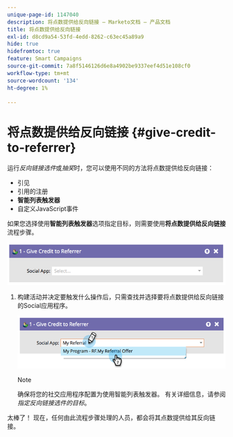```yaml
---
unique-page-id: 1147040
description: 将点数提供给反向链接 — Marketo文档 — 产品文档
title: 将点数提供给反向链接
exl-id: d8cd9a54-53fd-4edd-8262-c63ec45a89a9
hide: true
hidefromtoc: true
feature: Smart Campaigns
source-git-commit: 7a8f5146126d6e8a4902be9337eef4d51e108cf0
workflow-type: tm+mt
source-wordcount: '134'
ht-degree: 1%

---
```


# 将点数提供给反向链接 {#give-credit-to-referrer}

运行&#x200B;_反向链接选件_&#x200B;或&#x200B;_抽奖_&#x200B;时，您可以使用不同的方法将点数提供给反向链接：

* 引见
* 引用的注册
* **智能列表触发器**
* 自定义JavaScript事件

如果您选择使用&#x200B;**智能列表触发器**&#x200B;选项指定目标，则需要使用&#x200B;**将点数提供给反向链接**&#x200B;流程步骤。

![](assets/give-credit-to-referrer-1.png)

1. 构建活动并决定要触发什么操作后，只需查找并选择要将点数提供给反向链接的Social应用程序。

   ![](assets/give-credit-to-referrer-2.png)

   >[!NOTE]
   >
   >确保将您的社交应用程序配置为使用智能列表触发器。 有关详细信息，请参阅&#x200B;_指定反向链接选件的目标_。

太棒了！ 现在，任何由此流程步骤处理的人员，都会将其点数提供给其反向链接。
